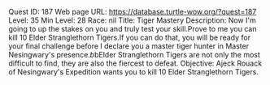 Quest ID: 187
Web page URL: https://database.turtle-wow.org/?quest=187
Level: 35
Min Level: 28
Race: nil
Title: Tiger Mastery
Description: Now I'm going to up the stakes on you and truly test your skill.Prove to me you can kill 10 Elder Stranglethorn Tigers.If you can do that, you will be ready for your final challenge before I declare you a master tiger hunter in Master Nesingwary's presence.$b$bElder Stranglethorn Tigers are not only the most difficult to find, they are also the fiercest to defeat.
Objective: Ajeck Rouack of Nesingwary's Expedition wants you to kill 10 Elder Stranglethorn Tigers.
